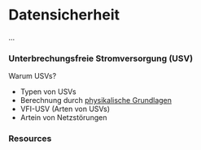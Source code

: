 # Datensicherheit

...

### Unterbrechungsfreie Stromversorgung (USV)

Warum USVs?

* Typen von USVs
* Berechnung durch [physikalische Grundlagen](Elektrotechnik)
* VFI-USV (Arten von USVs)
* Artein von Netzstörungen


### Resources
